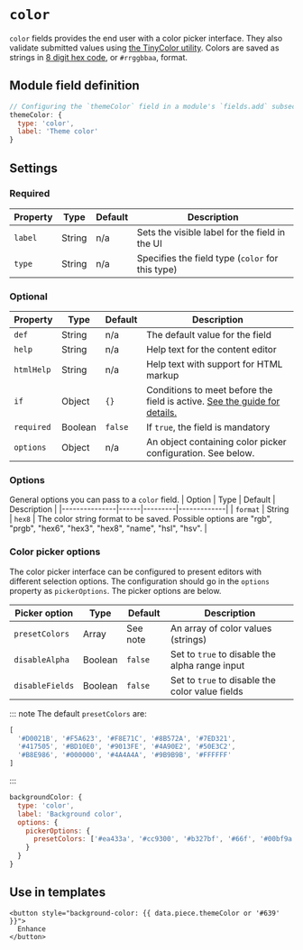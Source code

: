 # `color`

`color` fields provides the end user with a color picker interface. They also validate submitted values using [the TinyColor utility](https://github.com/bgrins/TinyColor#isvalid). Colors are saved as strings in [8 digit hex code](https://drafts.csswg.org/css-color/#hex-notation), or `#rrggbbaa`, format.

<!-- TODO: Add vue-color options config documentation once supported. -->

## Module field definition

```javascript
// Configuring the `themeColor` field in a module's `fields.add` subsection:
themeColor: {
  type: 'color',
  label: 'Theme color'
}
```

## Settings

### Required

|  Property | Type   | Default | Description |
|-----------|-----------|-----------|-----------|
|`label` | String | n/a | Sets the visible label for the field in the UI |
|`type` | String | n/a | Specifies the field type (`color` for this type) |

### Optional

| Property | Type | Default | Description |
|----------|------|---------|-------------|
|`def` | String | n/a | The default value for the field |
|`help` | String | n/a | Help text for the content editor |
|`htmlHelp` | String | n/a | Help text with support for HTML markup |
|`if` | Object | `{}` | Conditions to meet before the field is active. [See the guide for details.](/guide/conditional-fields) |
|`required` | Boolean | `false` | If `true`, the field is mandatory |
|`options` | Object | n/a | An object containing color picker configuration. See below. |

<!-- TODO: The following settings are likely to return, but are not yet implemented. -->
<!-- |contextual | Boolean | false | If `true`, it will prevent the field from appearing in the editor modal | -->
<!-- |readOnly | Boolean | false | If `true`, prevents the user from editing the field value | -->

### Options
General options you can pass to a `color` field.
| Option | Type | Default | Description |
|---------------|------|---------|-------------|
| `format` | String | `hex8` | The color string format to be saved. Possible options are "rgb", "prgb", "hex6", "hex3", "hex8", "name", "hsl", "hsv". |

### Color picker options

The color picker interface can be configured to present editors with different selection options. The configuration should go in the `options` property as `pickerOptions`. The picker options are below.

| Picker option | Type | Default | Description |
|---------------|------|---------|-------------|
| `presetColors` | Array | See note | An array of color values (strings) |
| `disableAlpha` | Boolean | `false` | Set to `true` to disable the alpha range input |
| `disableFields` | Boolean | `false` | Set to `true` to disable the color value fields |

::: note
The default `presetColors` are:

```javascript
[
  '#D0021B', '#F5A623', '#F8E71C', '#8B572A', '#7ED321',
  '#417505', '#BD10E0', '#9013FE', '#4A90E2', '#50E3C2',
  '#B8E986', '#000000', '#4A4A4A', '#9B9B9B', '#FFFFFF'
]
```
:::

```javascript
backgroundColor: {
  type: 'color',
  label: 'Background color',
  options: {
    pickerOptions: {
      presetColors: ['#ea433a', '#cc9300', '#b327bf', '#66f', '#00bf9a']
    }
  }
}
```

## Use in templates

```django
<button style="background-color: {{ data.piece.themeColor or '#639' }}">
  Enhance
</button>
```
